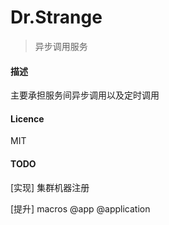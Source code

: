 Dr.Strange
====

> 异步调用服务

#### 描述

主要承担服务间异步调用以及定时调用

#### Licence

MIT


#### TODO

[实现] 集群机器注册

[提升] macros @app @application
